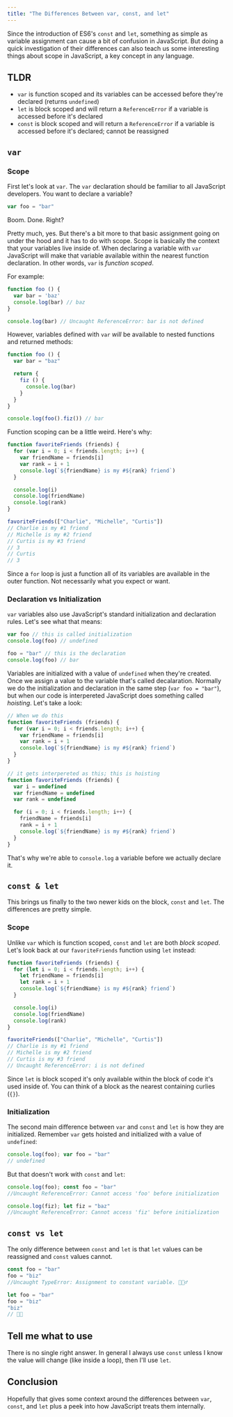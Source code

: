 ```yaml
---
title: "The Differences Between var, const, and let"
---
```


Since the introduction of ES6's `const` and `let`, something as simple as variable assignment can cause a bit of confusion in JavaScript.
But doing a quick investigation of their differences can also teach us some interesting things about scope in JavaScript, a key concept in any language.

## TLDR
- `var` is function scoped and its variables can be accessed before they're declared (returns `undefined`)
- `let` is block scoped and will return a `ReferenceError` if a variable is accessed before it's declared
- `const` is block scoped and will return a `ReferenceError` if a variable is accessed before it's declared; cannot be reassigned


## `var`

### Scope

First let's look at `var`. The `var` declaration should be familiar to all JavaScript developers. You want to declare a variable?

```JavaScript
var foo = "bar"
```

Boom. Done. Right?

Pretty much, yes. But there's a bit more to that basic assignment going on under the hood and it has to do with scope. Scope is basically the context that your variables live inside of.
When declaring a variable with `var` JavaScript will make that variable available within the nearest function declaration. In other words, `var` is _function scoped_.

For example:

```JavaScript
function foo () {
  var bar = 'baz'
  console.log(bar) // baz
}

console.log(bar) // Uncaught ReferenceError: bar is not defined
```

However, variables defined with `var` _will_ be available to nested functions and returned methods:

```JavaScript
function foo () {
  var bar = "baz"

  return {
    fiz () {
      console.log(bar)
    }
  }
}

console.log(foo().fiz()) // bar
```

Function scoping can be a little weird. Here's why:

```JavaScript
function favoriteFriends (friends) {
  for (var i = 0; i < friends.length; i++) {
    var friendName = friends[i]
    var rank = i + 1
    console.log(`${friendName} is my #${rank} friend`)
  }

  console.log(i)
  console.log(friendName)
  console.log(rank)
}

favoriteFriends(["Charlie", "Michelle", "Curtis"])
// Charlie is my #1 friend
// Michelle is my #2 friend
// Curtis is my #3 friend
// 3
// Curtis
// 3
```

Since a `for` loop is just a function all of its variables are available in the outer function. Not necessarily what you expect or want. 

### Declaration vs Initialization

`var` variables also use JavaScript's standard initialization and declaration rules. Let's see what that means:

```JavaScript
var foo // this is called initialization
console.log(foo) // undefined

foo = "bar" // this is the declaration
console.log(foo) // bar

```

Variables are initialized with a value of `undefined` when they're created. Once we assign a value to the variable that's called decalaration. Normally we do the initialization and
declaration in the same step (`var foo = "bar"`), but when our code is interpereted JavaScript does something called _hoisting_. Let's take a look:

```JavaScript
// When we do this
function favoriteFriends (friends) {
  for (var i = 0; i < friends.length; i++) {
    var friendName = friends[i]
    var rank = i + 1
    console.log(`${friendName} is my #${rank} friend`)
  }
}

// it gets interpereted as this; this is hoisting
function favoriteFriends (friends) {
  var i = undefined
  var friendName = undefined
  var rank = undefined

  for (i = 0; i < friends.length; i++) {
    friendName = friends[i]
    rank = i + 1
    console.log(`${friendName} is my #${rank} friend`)
  }
}
```

That's why we're able to `console.log` a variable before we actually declare it. 

## `const & let`

This brings us finally to the two newer kids on the block, `const` and `let`. The differences are pretty simple.

### Scope

Unlike `var` which is function scoped, `const` and `let` are both _block scoped_. Let's look back at our `favoriteFriends` function using `let` instead:

```JavaScript
function favoriteFriends (friends) {
  for (let i = 0; i < friends.length; i++) {
    let friendName = friends[i]
    let rank = i + 1
    console.log(`${friendName} is my #${rank} friend`)
  }

  console.log(i)
  console.log(friendName)
  console.log(rank)
}

favoriteFriends(["Charlie", "Michelle", "Curtis"])
// Charlie is my #1 friend
// Michelle is my #2 friend
// Curtis is my #3 friend
// Uncaught ReferenceError: i is not defined
```

Since `let` is block scoped it's only available within the block of code it's used inside of. You can think of a block as the nearest containing curlies (`{}`).

### Initialization

The second main difference between `var` and `const` and `let` is how they are initialized. Remember `var` gets hoisted and initialized with a value of `undefined`:

```JavaScript
console.log(foo); var foo = "bar"
// undefined
```

But that doesn't work with `const` and `let`:
```JavaScript
console.log(foo); const foo = "bar"
//Uncaught ReferenceError: Cannot access 'foo' before initialization

console.log(fiz); let fiz = "baz"
//Uncaught ReferenceError: Cannot access 'fiz' before initialization
```

## `const vs let`

The only difference between `const` and `let` is that `let` values can be reassigned and `const` values cannot.

```JavaScript
const foo = "bar"
foo = "biz"
//Uncaught TypeError: Assignment to constant variable. 🙅🏻‍♂️

let foo = "bar"
foo = "biz"
"biz"
// 👍🏼
```

## Tell me what to use

There is no single right answer. In general I always use `const` unless I know the value will change (like inside a loop), then I'll use `let`.

## Conclusion

Hopefully that gives some context around the differences between `var`, `const`, and `let` plus a peek into how JavaScript treats them internally.
